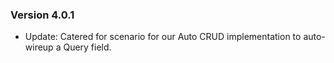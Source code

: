 ﻿### Version 4.0.1

- Update: Catered for scenario for our Auto CRUD implementation to auto-wireup a Query field.
